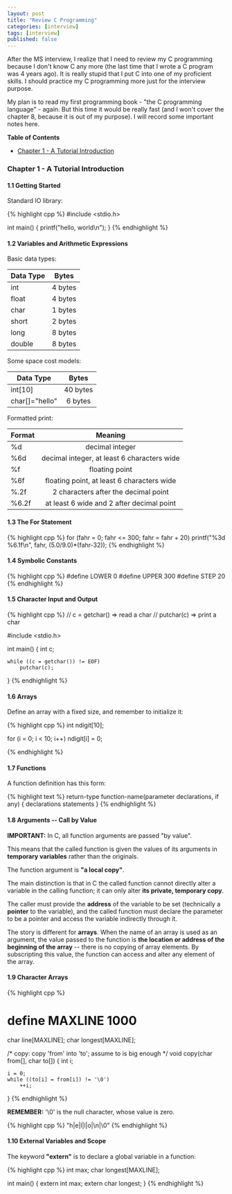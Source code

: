 ```yaml
---
layout: post
title: "Review C Programming"
categories: [interview]
tags: [interview]
published: false
---
```


After the MS interview, I realize that I need to review my C
programming because I don't know C any more (the last time 
that I wrote a C program was 4 years ago). It is really stupid 
that I put C into one of my proficient skills. I should practice 
my C programming more just for the interview purpose. 

My plan is to read my first programming book - "the C programming 
language" - again. But this time it would be really fast (and I won't
cover the chapter 8, because it is out of my purpose). I will 
record some important notes here. 

**Table of Contents**

*   [Chapter 1 - A Tutorial Introduction](#ch01)

### <a name="ch01"></a>Chapter 1 - A Tutorial Introduction

#### 1.1 Getting Started

Standard IO library: 

{% highlight cpp %}
#include <stdio.h>

int main()
{
    printf("hello, world\n");
}
{% endhighlight %}

#### 1.2 Variables and Arithmetic Expressions

Basic data types: 

| Data Type     | Bytes         |
| ------------- |:-------------:|
| int           | 4 bytes       |
| float         | 4 bytes       |
| char          | 1 bytes       |
| short         | 2 bytes       |
| long          | 8 bytes       |
| double        | 8 bytes       |

Some space cost models: 

| Data Type      | Bytes         |
| ---------------|:-------------:|
| int[10]        | 40 bytes      |
| char[]="hello" |  6 bytes      |


Formatted print: 

| Format        | Meaning                                         |
| ------------- |:-----------------------------------------------:|
| %d            | decimal integer                                 |
| %6d           | decimal integer, at least 6 characters wide     |
| %f            | floating point                                  |
| %6f           | floating point, at least 6 characters wide      |
| %.2f          | 2 characters after the decimal point            |
| %6.2f         | at least 6 wide and 2 after decimal point       |


#### 1.3 The For Statement


{% highlight cpp %}
for (fahr = 0; fahr <= 300; fahr = fahr + 20)
    printf("%3d %6.1f\n", fahr, (5.0/9.0)*(fahr-32));
{% endhighlight %}


#### 1.4 Symbolic Constants

{% highlight cpp %}
#define    LOWER  0
#define    UPPER  300
#define    STEP   20
{% endhighlight %}

#### 1.5 Character Input and Output

{% highlight cpp %}
// c = getchar()  =>  read a char
// putchar(c)     =>  print a char

#include <stdio.h>

int main()
{
    int c;

    while ((c = getchar()) != EOF)
        putchar(c);
}
{% endhighlight %}

#### 1.6 Arrays

Define an array with a fixed size, and remember to initialize it: 

{% highlight cpp %}
int ndigit[10];

for (i = 0; i < 10; i++)
    ndigit[i] = 0;

{% endhighlight %}


#### 1.7 Functions

A function definition has this form: 

{% highlight text %}
return-type function-name(parameter declarations, if any)
{
    declarations
    statements
}
{% endhighlight %}


#### 1.8 Arguments -- Call by Value

**IMPORTANT:** 
In C, all function arguments are passed "by value". 

This means that the called function is given the values 
of its arguments in **temporary variables** rather than 
the originals. 

The function argument is **"a local copy"**. 

The main distinction is that in C the called function cannot 
directly alter a variable in the calling function; it can only 
alter **its private, temporary copy**. 

The caller must provide the **address** of the variable to be 
set (technically a **pointer** to the variable), and the called
function must declare the parameter to be a pointer and access
the variable indirectly through it. 

The story is different for **arrays**. When the name of an array
is used as an argument, the value passed to the function is 
**the location or address of the beginning of the array** -- 
there is no copying of array elements. By subscripting this value, 
the function can access and alter any element of the array. 


#### 1.9 Character Arrays

{% highlight cpp %}
# define MAXLINE 1000
char line[MAXLINE];
char longest[MAXLINE];

/* copy: copy 'from' into 'to'; assume to is big enough */
void copy(char from[], char to[])
{
    int i;
    
    i = 0;
    while ((to[i] = from[i]) != '\0')
        ++i;
}
{% endhighlight %}

**REMEMBER:** '\0' is the null character, whose value is zero. 

{% highlight cpp %}
"h|e|l|l|o|\n|\0"
{% endhighlight %}


#### 1.10 External Variables and Scope

The keyword **"extern"** is to declare a global variable in a function: 

{% highlight cpp %}
int max;
char longest[MAXLINE];

int main()
{
    extern int max;
    extern char longest;
}
{% endhighlight %}


